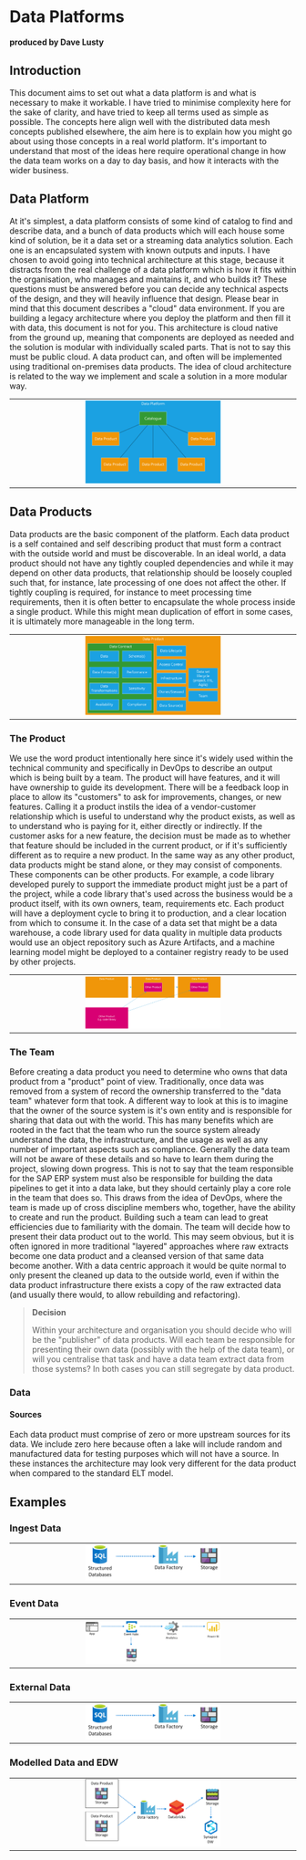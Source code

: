 # Data Platforms

**produced by Dave Lusty**

## Introduction

This document aims to set out what a data platform is and what is necessary to make it workable. I have tried to minimise complexity here for the sake of clarity, and have tried to keep all terms used as simple as possible. The concepts here align well with the distributed data mesh concepts published elsewhere, the aim here is to explain how you might go about using those concepts in a real world platform. It's important to understand that most of the ideas here require operational change in how the data team works on a day to day basis, and how it interacts with the wider business.

## Data Platform

At it's simplest, a data platform consists of some kind of catalog to find and describe data, and a bunch of data products which will each house some kind of solution, be it a data set or a streaming data analytics solution. Each one is an encapsulated system with known outputs and inputs. I have chosen to avoid going into technical architecture at this stage, because it distracts from the real challenge of a data platform which is how it fits within the organisation, who manages and maintains it, and who builds it? These questions must be answered before you can decide any technical aspects of the design, and they will heavily influence that design. Please bear in mind that this document describes a "cloud" data environment. If you are building a legacy architecture where you deploy the platform and then fill it with data, this document is not for you. This architecture is cloud native from the ground up, meaning that components are deployed as needed and the solution is modular with individually scaled parts. That is not to say this must be public cloud. A data product can, and often will be implemented using traditional on-premises data products. The idea of cloud architecture is related to the way we implement and scale a solution in a more modular way.

<table>
<tr>
<td width="25%">&nbsp;</td>
<td width="50%"><img src="images/DataPlatformOverview.png" /></td>
<td width="25%">&nbsp;</td>
</tr>
</table>

## Data Products

Data products are the basic component of the platform. Each data product is a self contained and self describing product that must form a contract with the outside world and must be discoverable. In an ideal world, a data product should not have any tightly coupled dependencies and while it may depend on other data products, that relationship should be loosely coupled such that, for instance, late processing of one does not affect the other. If tightly coupling is required, for instance to meet processing time requirements, then it is often better to encapsulate the whole process inside a single product. While this might mean duplication of effort in some cases, it is ultimately more manageable in the long term.

<table>
<tr>
<td width="25%">&nbsp;</td>
<td width="50%"><img src="images/DataProduct.png" /></td>
<td width="25%">&nbsp;</td>
</tr>
</table>

### The Product

We use the word product intentionally here since it's widely used within the technical community and specifically in DevOps to describe an output which is being built by a team. The product will have features, and it will have ownership to guide its development. There will be a feedback loop in place to allow its "customers" to ask for improvements, changes, or new features. Calling it a product instils the idea of a vendor-customer relationship which is useful to understand why the product exists, as well as to understand who is paying for it, either directly or indirectly. If the customer asks for a new feature, the decision must be made as to whether that feature should be included in the current product, or if it's sufficiently different as to require a new product.
In the same way as any other product, data products might be stand alone, or they may consist of components. These components can be other products. For example, a code library developed purely to support the immediate product might just be a part of the project, while a code library that's used across the business would be a product itself, with its own owners, team, requirements etc. Each product will have a deployment cycle to bring it to production, and a clear location from which to consume it. In the case of a data set that might be a data warehouse, a code library used for data quality in multiple data products would use an object repository such as Azure Artifacts, and a machine learning model might be deployed to a container registry ready to be used by other projects.

<table>
<tr>
<td width="25%">&nbsp;</td>
<td width="50%"><img src="images/components.png" /></td>
<td width="25%">&nbsp;</td>
</tr>
</table>

### The Team

Before creating a data product you need to determine who owns that data product from a "product" point of view. Traditionally, once data was removed from a system of record the ownership transferred to the "data team" whatever form that took. A different way to look at this is to imagine that the owner of the source system is it's own entity and is responsible for sharing that data out with the world. This has many benefits which are rooted in the fact that the team who run the source system already understand the data, the infrastructure, and the usage as well as any number of important aspects such as compliance. Generally the data team will not be aware of these details and so have to learn them during the project, slowing down progress. This is not to say that the team responsible for the SAP ERP system must also be responsible for building the data pipelines to get it into a data lake, but they should certainly play a core role in the team that does so. This draws from the idea of DevOps, where the team is made up of cross discipline members who, together, have the ability to create and run the product. Building such a team can lead to great efficiencies due to familiarity with the domain. 
The team will decide how to present their data product out to the world. This may seem obvious, but it is often ignored in more traditional "layered" approaches where raw extracts become one data product and a cleansed version of that same data become another. With a data centric approach it would be quite normal to only present the cleaned up data to the outside world, even if within the data product infrastructure there exists a copy of the raw extracted data (and usually there would, to allow rebuilding and refactoring).

> **Decision**
>
> Within your architecture and organisation you should decide who will be the "publisher" of data products. Will each team be responsible for presenting their own data (possibly with the help of the data team), or will you centralise that task and have a data team extract data from those systems? In both cases you can still segregate by data product. 

### Data

#### Sources

Each data product must comprise of zero or more upstream sources for its data. We include zero here because often a lake will include random and manufactured data for testing purposes which will not have a source. In these instances the architecture may look very different for the data product when compared to the standard ELT model.

## Examples

### Ingest Data

<table>
<tr>
<td width="25%">&nbsp;</td>
<td width="50%"><img src="images/examples/dataIngest.png" /></td>
<td width="25%">&nbsp;</td>
</tr>
</table>

### Event Data

<table>
<tr>
<td width="25%">&nbsp;</td>
<td width="50%"><img src="images/examples/eventData.png" /></td>
<td width="25%">&nbsp;</td>
</tr>
</table>

### External Data

<table>
<tr>
<td width="25%">&nbsp;</td>
<td width="50%"><img src="images/examples/dataIngest.png" /></td>
<td width="25%">&nbsp;</td>
</tr>
</table>

### Modelled Data and EDW

<table>
<tr>
<td width="25%">&nbsp;</td>
<td width="50%"><img src="images/examples/modelledDataEDW.png" /></td>
<td width="25%">&nbsp;</td>
</tr>
</table>